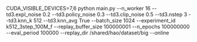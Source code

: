 <!-- OMP_NUM_THREADS=1 MKL_NUM_THREADS=1  -->

CUDA_VISIBLE_DEVICES=7,6 python main.py --n_worker 16 --td3.expl_noise 0.2 --td3.policy_noise 0.3 --td3.clip_noise 0.5 --td3.nstep 3 --td3.knn_k 512 --td3.knn_avg True --batch_size 1024 --experiment_id k512_3step_100M_f --replay_buffer_size 100000001 --n_epochs 100000000 --eval_period 100000 --replay_dir /shared/hao/dataset/big --online
